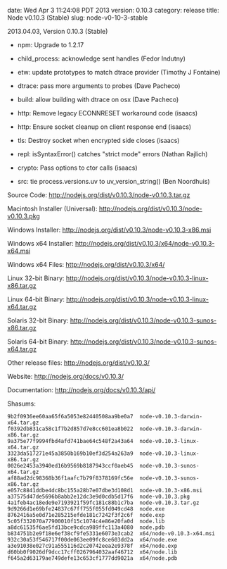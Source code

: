 date: Wed Apr  3 11:24:08 PDT 2013
version: 0.10.3
category: release
title: Node v0.10.3 (Stable)
slug: node-v0-10-3-stable

2013.04.03, Version 0.10.3 (Stable)

* npm: Upgrade to 1.2.17

* child_process: acknowledge sent handles (Fedor Indutny)

* etw: update prototypes to match dtrace provider (Timothy J Fontaine)

* dtrace: pass more arguments to probes (Dave Pacheco)

* build: allow building with dtrace on osx (Dave Pacheco)

* http: Remove legacy ECONNRESET workaround code (isaacs)

* http: Ensure socket cleanup on client response end (isaacs)

* tls: Destroy socket when encrypted side closes (isaacs)

* repl: isSyntaxError() catches "strict mode" errors (Nathan Rajlich)

* crypto: Pass options to ctor calls (isaacs)

* src: tie process.versions.uv to uv_version_string() (Ben Noordhuis)


Source Code: http://nodejs.org/dist/v0.10.3/node-v0.10.3.tar.gz

Macintosh Installer (Universal): http://nodejs.org/dist/v0.10.3/node-v0.10.3.pkg

Windows Installer: http://nodejs.org/dist/v0.10.3/node-v0.10.3-x86.msi

Windows x64 Installer: http://nodejs.org/dist/v0.10.3/x64/node-v0.10.3-x64.msi

Windows x64 Files: http://nodejs.org/dist/v0.10.3/x64/

Linux 32-bit Binary: http://nodejs.org/dist/v0.10.3/node-v0.10.3-linux-x86.tar.gz

Linux 64-bit Binary: http://nodejs.org/dist/v0.10.3/node-v0.10.3-linux-x64.tar.gz

Solaris 32-bit Binary: http://nodejs.org/dist/v0.10.3/node-v0.10.3-sunos-x86.tar.gz

Solaris 64-bit Binary: http://nodejs.org/dist/v0.10.3/node-v0.10.3-sunos-x64.tar.gz

Other release files: http://nodejs.org/dist/v0.10.3/

Website: http://nodejs.org/docs/v0.10.3/

Documentation: http://nodejs.org/docs/v0.10.3/api/

Shasums:

```
9b2f0936ee60aa65f6a5053e82440508aa9be0a7  node-v0.10.3-darwin-x64.tar.gz
f0392db831ca58c1f7b2d857d7e8cc601ea8b022  node-v0.10.3-darwin-x86.tar.gz
9a375e77f9994fbd4afd741bae64c548f2a43a64  node-v0.10.3-linux-x64.tar.gz
3323da517271e45a3850b169b10ef3d254a263a9  node-v0.10.3-linux-x86.tar.gz
0026e2453a3940ed16b9569b8187943ccf0aeb45  node-v0.10.3-sunos-x64.tar.gz
af88ad2dc98368b36f1aafc7b79f8378169fc56e  node-v0.10.3-sunos-x86.tar.gz
e057c8841ddbe4dc8bc155a28b7e07dbe3d108d1  node-v0.10.3-x86.msi
a37575d47de5696b8abb2e12dc3e9d0cdb5d17f6  node-v0.10.3.pkg
4a1feb4ac18ede9e7193921f59fc181c88b1c7ba  node-v0.10.3.tar.gz
9d9266d1e69bfe24837c67ff755f055fd049cd48  node.exe
8762416a5e0d71e285215efde181c7242f3f2c6f  node.exp
5c05f332070a77900010f15c1074c4e86e20fa0d  node.lib
a8dc61535f6ae5fd13bce9cdca989ffc113a4080  node.pdb
b834751b2e9f18e6ef38cf9fe5331e6073e3cab2  x64/node-v0.10.3-x64.msi
932c30a53f546717f00de063ee09fc8ce603dd2a  x64/node.exe
a3e91038e027c91a555116d2c20742eea2e9378f  x64/node.exp
d60bb0f9026df9dcc17cff0267964032aaf46712  x64/node.lib
f645a2d63179ae749defe13c653cf1777dd9021a  x64/node.pdb
```
